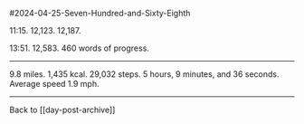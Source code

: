 #2024-04-25-Seven-Hundred-and-Sixty-Eighth

11:15.  12,123.  12,187.

13:51.  12,583.  460 words of progress.

---
9.8 miles.  1,435 kcal.  29,032 steps.  5 hours, 9 minutes, and 36 seconds.  Average speed 1.9 mph.

---
Back to [[day-post-archive]]